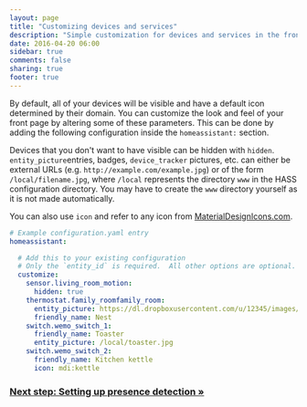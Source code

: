 ```yaml
---
layout: page
title: "Customizing devices and services"
description: "Simple customization for devices and services in the frontend."
date: 2016-04-20 06:00
sidebar: true
comments: false
sharing: true
footer: true
---
```

 
By default, all of your devices will be visible and have a default icon determined by their domain. You can customize the look and feel of your front 
page by altering some of these parameters. This can be done by adding the following configuration inside the `homeassistant:` section.

Devices that you don't want to have visible can be hidden with `hidden`.  
`entity_picture`entries, badges, `device_tracker` pictures, etc. can either be external URLs (e.g. `http://example.com/example.jpg`) or 
of the form `/local/filename.jpg`, where `/local` represents the directory `www` in the HASS configuration directory. 
You may have to create the `www` directory yourself as it is not made automatically.

You can also use `icon` and refer to any icon from [MaterialDesignIcons.com](http://MaterialDesignIcons.com).

```yaml
# Example configuration.yaml entry
homeassistant:

  # Add this to your existing configuration
  # Only the `entity_id` is required.  All other options are optional.
  customize:
    sensor.living_room_motion:
      hidden: true
    thermostat.family_roomfamily_room:
      entity_picture: https://dl.dropboxusercontent.com/u/12345/images/nest.jpg
      friendly_name: Nest
    switch.wemo_switch_1:
      friendly_name: Toaster
      entity_picture: /local/toaster.jpg
    switch.wemo_switch_2:
      friendly_name: Kitchen kettle
      icon: mdi:kettle
```

### [Next step: Setting up presence detection &raquo;](/getting-started/presence-detection/)
